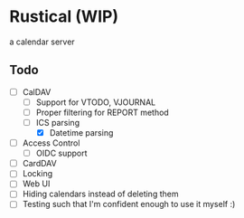 # Rustical (WIP)

a calendar server

## Todo

- [ ] CalDAV
  - [ ] Support for VTODO, VJOURNAL
  - [ ] Proper filtering for REPORT method
  - [ ] ICS parsing
    - [x] Datetime parsing
- [ ] Access Control
  - [ ] OIDC support
- [ ] CardDAV
- [ ] Locking
- [ ] Web UI
- [ ] Hiding calendars instead of deleting them
- [ ] Testing such that I'm confident enough to use it myself :)
